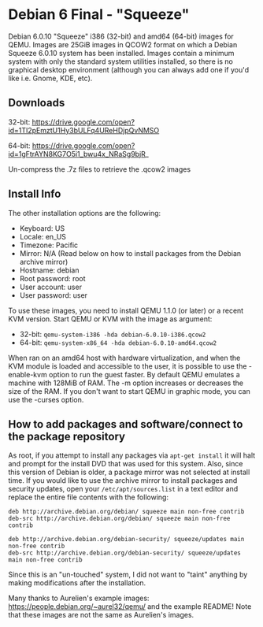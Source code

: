# Debian 6 Final - "Squeeze"

Debian 6.0.10 "Squeeze" i386 (32-bit) and amd64 (64-bit) images for QEMU. Images are 25GiB images in QCOW2 format on which a Debian Squeeze 6.0.10 system has been installed. Images contain a minimum system with only the standard system utilities installed, so there is no graphical desktop environment (although you can always add one if you'd like i.e. Gnome, KDE, etc).

## Downloads
32-bit: https://drive.google.com/open?id=1TI2pEmztU1Hy3bULFq4UReHDjpQvNMSO

64-bit: https://drive.google.com/open?id=1gFtrAYN8KG7O5i1_bwu4x_NRaSg9bjR_

Un-compress the .7z files to retrieve the .qcow2 images

## Install Info
The other installation options are the following:
- Keyboard:       US
- Locale:         en_US
- Timezone:       Pacific
- Mirror:         N/A (Read below on how to install packages from the Debian archive mirror)
- Hostname:       debian
- Root password:  root
- User account:   user
- User password:  user

To use these images, you need to install QEMU 1.1.0 (or later) or a recent KVM version. Start QEMU or KVM with the image as argument:
- 32-bit: `qemu-system-i386 -hda debian-6.0.10-i386.qcow2`
- 64-bit: `qemu-system-x86_64 -hda debian-6.0.10-amd64.qcow2`

When ran on an amd64 host with hardware virtualization, and when the KVM module is loaded and accessible to the user, it is possible to use the -enable-kvm option to run the guest faster. By default QEMU emulates a machine with 128MiB of RAM. The -m option increases or decreases the size of the RAM. If you don't want to start QEMU in graphic mode, you can use the -curses option.

## How to add packages and software/connect to the package repository
As root, if you attempt to install any packages via `apt-get install` it will halt and prompt for the install DVD that was used for this system. Also, since this version of Debian is older, a package mirror was not selected at install time. If you would like to use the archive mirror to install packages and security updates, open your `/etc/apt/sources.list` in a text editor and replace the entire file contents with the following:

```
deb http://archive.debian.org/debian/ squeeze main non-free contrib
deb-src http://archive.debian.org/debian/ squeeze main non-free contrib

deb http://archive.debian.org/debian-security/ squeeze/updates main non-free contrib
deb-src http://archive.debian.org/debian-security/ squeeze/updates main non-free contrib
```
Since this is an "un-touched" system, I did not want to "taint" anything by making modifications after the installation.

Many thanks to Aurelien's example images: https://people.debian.org/~aurel32/qemu/ and the example README! Note that these images are not the same as Aurelien's images.

